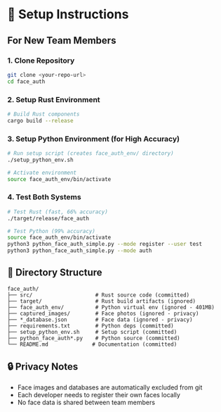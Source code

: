# 🚀 Setup Instructions

## For New Team Members

### 1. Clone Repository
```bash
git clone <your-repo-url>
cd face_auth
```

### 2. Setup Rust Environment
```bash
# Build Rust components
cargo build --release
```

### 3. Setup Python Environment (for High Accuracy)
```bash
# Run setup script (creates face_auth_env/ directory)
./setup_python_env.sh

# Activate environment
source face_auth_env/bin/activate
```

### 4. Test Both Systems
```bash
# Test Rust (fast, 66% accuracy)
./target/release/face_auth

# Test Python (99% accuracy)
source face_auth_env/bin/activate
python3 python_face_auth_simple.py --mode register --user test
python3 python_face_auth_simple.py --mode auth
```

## 📁 Directory Structure

```
face_auth/
├── src/                    # Rust source code (committed)
├── target/                 # Rust build artifacts (ignored)
├── face_auth_env/          # Python virtual env (ignored - 401MB)
├── captured_images/        # Face photos (ignored - privacy)
├── *_database.json         # Face data (ignored - privacy)
├── requirements.txt        # Python deps (committed)
├── setup_python_env.sh     # Setup script (committed)
├── python_face_auth*.py    # Python source (committed)
└── README.md              # Documentation (committed)
```

## 🔒 Privacy Notes

- Face images and databases are automatically excluded from git
- Each developer needs to register their own faces locally
- No face data is shared between team members